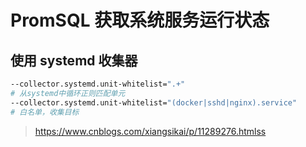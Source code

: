# PromSQL 获取系统服务运行状态

## 使用 systemd 收集器

```bash
--collector.systemd.unit-whitelist=".+"
# 从systemd中循环正则匹配单元
--collector.systemd.unit-whitelist="(docker|sshd|nginx).service"
# 白名单，收集目标
```

> https://www.cnblogs.com/xiangsikai/p/11289276.htmlss